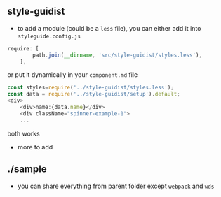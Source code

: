## style-guidist
 * to add a module (could be a `less` file), you can either add it into `styleguide.config.js`
```javascript
require: [
        path.join(__dirname, 'src/style-guidist/styles.less'),
    ],
```
or put it dynamically in your `component.md` file
```javascript
const styles=require('../style-guidist/styles.less');
const data = require('../style-guidist/setup').default;
<div>
    <div>name:{data.name}</div>
    <div className="spinner-example-1">
    ...
   ```
both works
 * more to add

## ./sample
* you can share everything from parent folder except `webpack` and `wds`